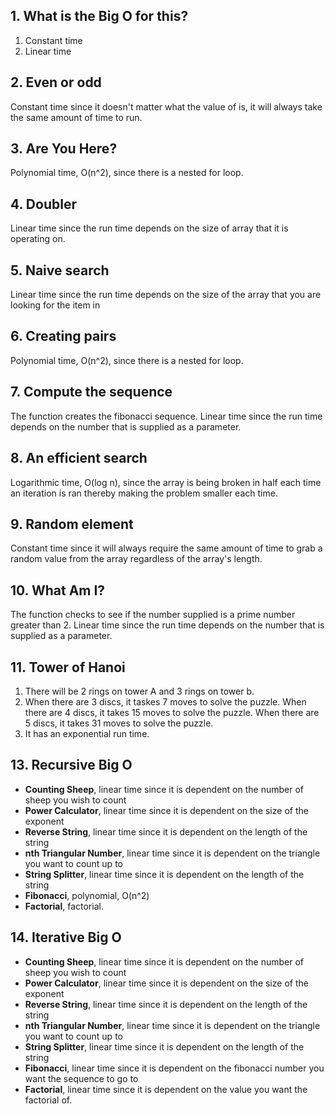 ## 1. What is the Big O for this?
   1. Constant time
   2. Linear time
## 2. Even or odd
   Constant time since it doesn't matter what the value of is, it will always take the same amount of time to run.
## 3. Are You Here?
   Polynomial time, O(n^2), since there is a nested for loop.
## 4. Doubler
   Linear time since the run time depends on the size of array that it is operating on.
## 5. Naive search
   Linear time since the run time depends on the size of the array that you are looking for the item in
## 6. Creating pairs
   Polynomial time, O(n^2), since there is a nested for loop.
## 7. Compute the sequence
   The function creates the fibonacci sequence. Linear time since the run time depends on the number that is supplied as a parameter.
## 8. An efficient search
  Logarithmic time, O(log n), since the array is being broken in half each time an iteration is ran thereby making the problem smaller each time.
## 9. Random element
  Constant time since it will always require the same amount of time to grab a random value from the array regardless of the array's length.
## 10. What Am I?
  The function checks to see if the number supplied is a prime number greater than 2. Linear time since the run time depends on the number that is supplied as a parameter.
## 11. Tower of Hanoi
  1. There will be 2 rings on tower A and 3 rings on tower b.
  2. When there are 3 discs, it taskes 7 moves to solve the puzzle. When there are 4 discs, it takes 15 moves to solve the puzzle. When there are 5 discs, it takes 31 moves to solve the puzzle. 
  3. It has an exponential run time.
## 13. Recursive Big O
   - **Counting Sheep**, linear time since it is dependent on the number of sheep you wish to count
   - **Power Calculator**, linear time since it is dependent on the size of the exponent
   - **Reverse String**, linear time since it is dependent on the length of the string
   - **nth Triangular Number**, linear time since it is dependent on the triangle you want to count up to
   - **String Splitter**, linear time since it is dependent on the length of the string
   - **Fibonacci**, polynomial, O(n^2)
   - **Factorial**, factorial.
## 14. Iterative Big O
- **Counting Sheep**, linear time since it is dependent on the number of sheep you wish to count
- **Power Calculator**, linear time since it is dependent on the size of the exponent
- **Reverse String**, linear time since it is dependent on the length of the string
- **nth Triangular Number**, linear time since it is dependent on the triangle you want to count up to
- **String Splitter**, linear time since it is dependent on the length of the string
- **Fibonacci**, linear time since it is dependent on the fibonacci number you want the sequence to go to
- **Factorial**, linear time since it is dependent on the value you want the factorial of.